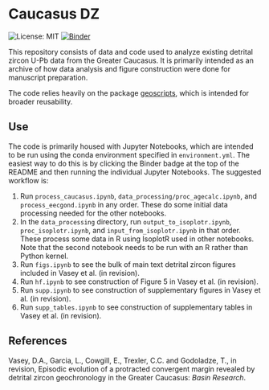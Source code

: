 # Caucasus DZ
![License: MIT](https://img.shields.io/badge/License-MIT-yellow.svg) [![Binder](https://mybinder.org/badge_logo.svg)](https://mybinder.org/v2/gh/dyvasey/dz-caucasus/HEAD)

This repository consists of data and code used to analyze existing detrital zircon U-Pb data from the Greater Caucasus. It is primarily intended as an archive of how data analysis and figure construction were done for manuscript preparation. 

The code relies heavily on the package [geoscripts](https://github.com/dyvasey/geoscripts), which is intended for broader reusability.

## Use
The code is primarily housed with Jupyter Notebooks, which are intended to be run using the conda environment specified in `environment.yml`. The easiest way to do this is by clicking the Binder badge at the top of the README and then running the individual Jupyter Notebooks. The suggested workflow is:

1. Run `process_caucasus.ipynb`, `data_processing/proc_agecalc.ipynb`, and `process_eecgond.ipynb` in any order. These do some initial data processing needed for the other notebooks.
2. In the `data_processing` directory, run `output_to_isoplotr.ipynb`, `proc_isoplotr.ipynb`, and `input_from_isoplotr.ipynb` in that order. These process some data in R using IsoplotR used in other notebooks. Note that the second notebook needs to be run with an R rather than Python kernel.
3. Run `figs.ipynb` to see the bulk of main text detrital zircon figures included in Vasey et al. (in revision).
4. Run `hf.ipynb` to see construction of Figure 5 in Vasey et al. (in revision).
5. Run `supp.ipynb` to see construction of supplementary figures in Vasey et al. (in revision).
6. Run `supp_tables.ipynb` to see construction of supplementary tables in Vasey et al. (in revision).

## References
Vasey, D.A., Garcia, L., Cowgill, E., Trexler, C.C. and Godoladze, T., in revision, Episodic evolution of a protracted convergent margin revealed by detrital zircon geochronology in the Greater Caucasus: _Basin Research_.





